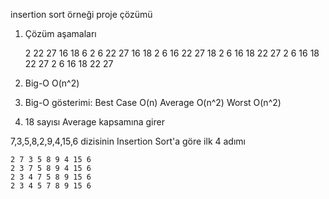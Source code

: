 insertion sort örneği proje çözümü 
1) Çözüm aşamaları

    2 22 27 16 18 6
    2 6 22 27 16 18
    2 6 16 22 27 18
    2 6 16 18 22 27
    2 6 16 18 22 27
    2 6 16 18 22 27

2) Big-O O(n^2)

3) Big-O gösterimi: Best Case O(n) Average O(n^2) Worst O(n^2)

4) 18 sayısı Average kapsamına girer

7,3,5,8,2,9,4,15,6 dizisinin Insertion Sort'a göre ilk 4 adımı

    2 7 3 5 8 9 4 15 6
    2 3 7 5 8 9 4 15 6
    2 3 4 7 5 8 9 15 6
    2 3 4 5 7 8 9 15 6